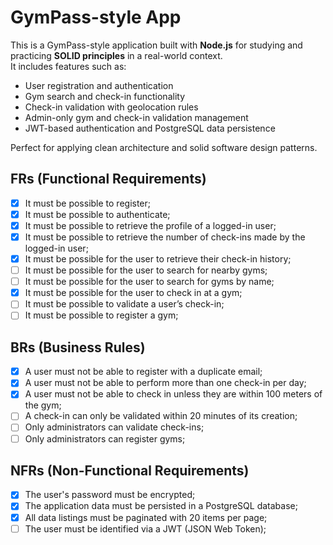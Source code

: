 # GymPass-style App

This is a GymPass-style application built with **Node.js** for studying and practicing **SOLID principles** in a real-world context.  
It includes features such as:

- User registration and authentication
- Gym search and check-in functionality
- Check-in validation with geolocation rules
- Admin-only gym and check-in validation management
- JWT-based authentication and PostgreSQL data persistence

Perfect for applying clean architecture and solid software design patterns.

## FRs (Functional Requirements)

- [x] It must be possible to register;
- [x] It must be possible to authenticate;
- [x] It must be possible to retrieve the profile of a logged-in user;
- [x] It must be possible to retrieve the number of check-ins made by the logged-in user;
- [x] It must be possible for the user to retrieve their check-in history;
- [ ] It must be possible for the user to search for nearby gyms;
- [ ] It must be possible for the user to search for gyms by name;
- [x] It must be possible for the user to check in at a gym;
- [ ] It must be possible to validate a user’s check-in;
- [ ] It must be possible to register a gym;

## BRs (Business Rules)

- [x] A user must not be able to register with a duplicate email;
- [x] A user must not be able to perform more than one check-in per day;
- [x] A user must not be able to check in unless they are within 100 meters of the gym;
- [ ] A check-in can only be validated within 20 minutes of its creation;
- [ ] Only administrators can validate check-ins;
- [ ] Only administrators can register gyms;

## NFRs (Non-Functional Requirements)

- [x] The user's password must be encrypted;
- [x] The application data must be persisted in a PostgreSQL database;
- [x] All data listings must be paginated with 20 items per page;
- [ ] The user must be identified via a JWT (JSON Web Token);

